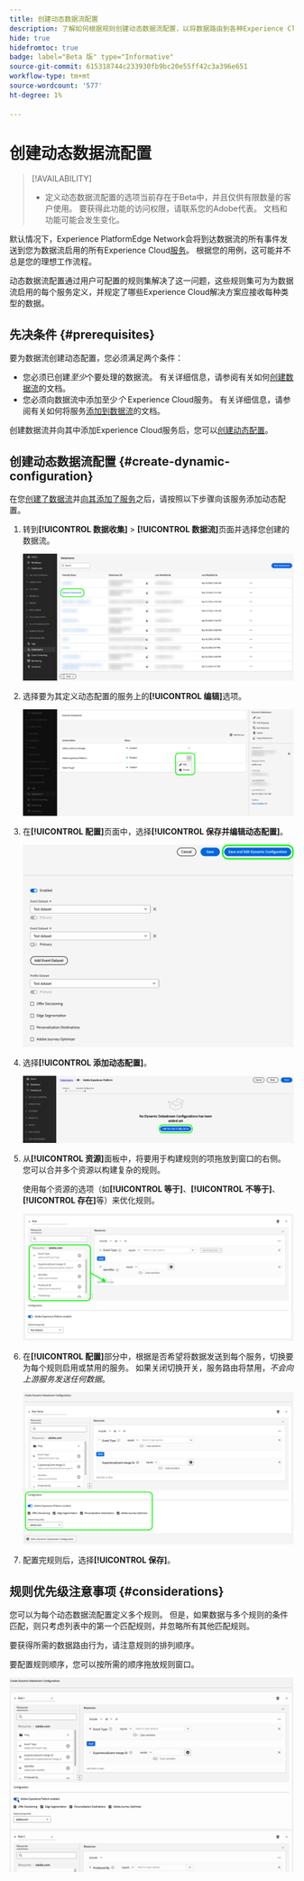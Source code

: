 ```yaml
---
title: 创建动态数据流配置
description: 了解如何根据规则创建动态数据流配置，以将数据路由到各种Experience Cloud服务。
hide: true
hidefromtoc: true
badge: label="Beta 版" type="Informative"
source-git-commit: 615318744c233930fb9bc20e55ff42c3a396e651
workflow-type: tm+mt
source-wordcount: '577'
ht-degree: 1%

---
```



# 创建动态数据流配置

>[!AVAILABILITY]
>
>* 定义动态数据流配置的选项当前存在于Beta中，并且仅供有限数量的客户使用。 要获得此功能的访问权限，请联系您的Adobe代表。 文档和功能可能会发生变化。

默认情况下，Experience PlatformEdge Network会将到达数据流的所有事件发送到您为数据流启用的所有Experience Cloud[服务](configure.md#add-services)。 根据您的用例，这可能并不总是您的理想工作流程。

动态数据流配置通过用户可配置的规则集解决了这一问题，这些规则集可为为数据流启用的每个服务定义，并规定了哪些Experience Cloud解决方案应接收每种类型的数据。

## 先决条件 {#prerequisites}

要为数据流创建动态配置，您必须满足两个条件：

* 您必须已创建&#x200B;*至少*&#x200B;个要处理的数据流。 有关详细信息，请参阅有关如何[创建数据流](configure.md)的文档。
* 您必须向数据流中添加至少&#x200B;*个* Experience Cloud服务。 有关详细信息，请参阅有关如何将服务[添加到数据流](configure.md#add-services)的文档。

创建数据流并向其中添加Experience Cloud服务后，您可以[创建动态配置](#create-dynamic-configuration)。

## 创建动态数据流配置 {#create-dynamic-configuration}

在您[创建了数据流](configure.md)并[向其添加了服务](configure.md#add-services)之后，请按照以下步骤向该服务添加动态配置。

1. 转到&#x200B;**[!UICONTROL 数据收集]** > **[!UICONTROL 数据流]**&#x200B;页面并选择您创建的数据流。

   ![显示数据流列表的数据流用户界面的图像。](assets/configure-dynamic-datastream/select-datastream.png)

1. 选择要为其定义动态配置的服务上的&#x200B;**[!UICONTROL 编辑]**&#x200B;选项。

   ![数据流用户界面的图像，显示添加到数据流的服务。](assets/configure-dynamic-datastream/select-service.png)

1. 在&#x200B;**[!UICONTROL 配置]**&#x200B;页面中，选择&#x200B;**[!UICONTROL 保存并编辑动态配置]**。

   ![显示数据流配置页的数据流用户界面的图像。](assets/configure-dynamic-datastream/save-and-edit.png)

1. 选择&#x200B;**[!UICONTROL 添加动态配置]**。

   ![数据流用户界面的图像，显示未添加规则的动态配置消息。](assets/configure-dynamic-datastream/add-dynamic-config.png)

1. 从&#x200B;**[!UICONTROL 资源]**&#x200B;面板中，将要用于构建规则的项拖放到窗口的右侧。 您可以合并多个资源以构建复杂的规则。

   使用每个资源的选项（如&#x200B;**[!UICONTROL 等于]**、**[!UICONTROL 不等于]**、**[!UICONTROL 存在]**&#x200B;等）来优化规则。

   ![显示动态配置规则的数据流用户界面的图像。](assets/configure-dynamic-datastream/drag-resources.png)

1. 在&#x200B;**[!UICONTROL 配置]**&#x200B;部分中，根据是否希望将数据发送到每个服务，切换要为每个规则启用或禁用的服务。 如果关闭切换开关，服务路由将禁用，*不会向上游服务发送任何数据*。

   ![显示动态配置规则的数据流用户界面的图像。](assets/configure-dynamic-datastream/enable-service.png)

1. 配置完规则后，选择&#x200B;**[!UICONTROL 保存]**。

## 规则优先级注意事项 {#considerations}

您可以为每个动态数据流配置定义多个规则。 但是，如果数据与多个规则的条件匹配，则只考虑列表中的第一个匹配规则，并忽略所有其他匹配规则。

要获得所需的数据路由行为，请注意规则的排列顺序。

要配置规则顺序，您可以按所需的顺序拖放规则窗口。

![显示如何通过拖放更改GIF顺序的规则。](assets/configure-dynamic-datastream/move-rules.gif)